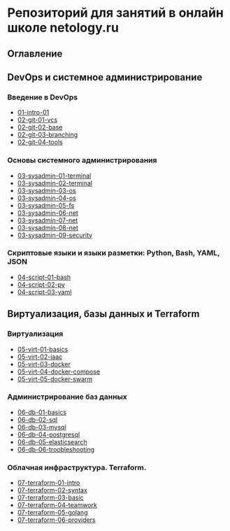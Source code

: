 # Репозиторий для занятий в онлайн школе netology.ru

## Оглавление 
## DevOps и системное администрирование
### Введение в DevOps
- [01-intro-01](https://github.com/dotsenkois/devops-netology/blob/main/01-intro-01/README.md)
- [02-git-01-vcs](https://github.com/dotsenkois/devops-netology/blob/main/02-git-01-vcs/README.md)
- [02-git-02-base](https://github.com/dotsenkois/devops-netology/tree/main/02-git-02-base)
- [02-git-03-branching](https://github.com/dotsenkois/devops-netology/blob/main/02-git-03-branching/README.md)
- [02-git-04-tools](https://github.com/dotsenkois/devops-netology/blob/main/02-git-04-tools/README.md)

### Основы системного администрирования
- [03-sysadmin-01-terminal](https://github.com/dotsenkois/devops-netology/tree/main/03-sysadmin-01-terminal)
- [03-sysadmin-02-terminal](https://github.com/dotsenkois/devops-netology/blob/main/03-sysadmin-02-terminal/README.md)
- [03-sysadmin-03-os](https://github.com/dotsenkois/devops-netology/blob/main/03-sysadmin-03-os/README.md)
- [03-sysadmin-04-os]()
- [03-sysadmin-05-fs]()
- [03-sysadmin-06-net]()
- [03-sysadmin-07-net]()
- [03-sysadmin-08-net]()
- [03-sysadmin-09-security]()

### Скриптовые языки и языки разметки: Python, Bash, YAML, JSON
- [04-script-01-bash](https://github.com/dotsenkois/devops-netology/blob/main/04-script-01-bash/README.md)
- [04-script-02-py](https://github.com/dotsenkois/devops-netology/blob/main/04-script-02-py/README.md)
- [04-script-03-yaml](https://github.com/dotsenkois/devops-netology/blob/main/04-script-03-yaml/README.md)

## Виртуализация, базы данных и Terraform

### Виртуализация
- [05-virt-01-basics](https://github.com/dotsenkois/devops-netology/blob/main/05-virt-01-basics/README.md)
- [05-virt-02-iaac](https://github.com/dotsenkois/devops-netology/blob/main/05-virt-02-iaac/README.md)
- [05-virt-03-docker](https://github.com/dotsenkois/devops-netology/blob/main/05-virt-03-docker/README.md)
- [05-virt-04-docker-compose](https://github.com/dotsenkois/devops-netology/blob/main/05-virt-04-docker-compose/README.md)
- [05-virt-05-docker-swarm](https://github.com/dotsenkois/devops-netology/blob/main/05-virt-05-docker-swarm/README.md)

### Администрирование баз данных
- [06-db-01-basics](https://github.com/dotsenkois/devops-netology/blob/main/06-db-01-basics/README.md)
- [06-db-02-sql](https://github.com/dotsenkois/devops-netology/blob/main/06-db-03-mysql/README.md)
- [06-db-03-mysql](https://github.com/dotsenkois/devops-netology/blob/main/06-db-04-postgresql/README.md)
- [06-db-04-postgresql]()
- [06-db-05-elasticsearch](https://github.com/dotsenkois/devops-netology/blob/main/06-db-05-elasticsearch/README.md)
- [06-db-06-troobleshooting](https://github.com/dotsenkois/devops-netology/blob/main/06-db-06-troobleshooting/README.md)

### Облачная инфраструктура. Terraform.
- [07-terraform-01-intro](https://github.com/dotsenkois/devops-netology/blob/main/07-terraform-01-intro/README.md)
- [07-terraform-02-syntax](https://github.com/dotsenkois/devops-netology/blob/main/07-terraform-02-syntax/README.md)
- [07-terraform-03-basic](https://github.com/dotsenkois/devops-netology/blob/main/07-terraform-03-basic/README.md)
- [07-terraform-04-teamwork](https://github.com/dotsenkois/devops-netology/blob/main/07-terraform-04-teamwork/README.md)
- [07-terraform-05-golang](https://github.com/dotsenkois/devops-netology/blob/main/07-terraform-05-golang/README.md)
- [07-terraform-06-providers](https://github.com/dotsenkois/devops-netology/blob/main/07-terraform-06-providers/README.md)
